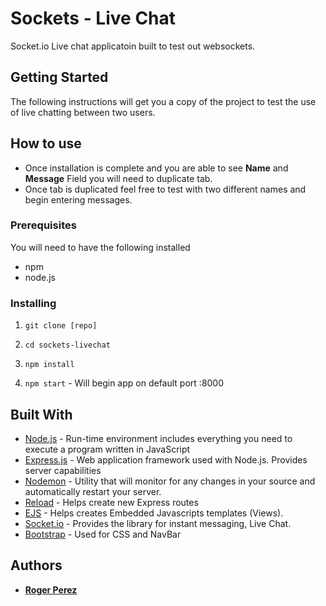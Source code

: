 # Sockets - Live Chat
Socket.io Live chat applicatoin built to test out websockets. 


## Getting Started

The following instructions will get you a copy of the project to test the use of live chatting between two users. 

## How to use
* Once installation is complete and you are able to see **Name** and **Message** Field you will need to duplicate tab.
* Once tab is duplicated feel free to test with two different names and begin entering messages. 

### Prerequisites
You will need to have the following installed
* npm
* node.js


### Installing

1. `git clone [repo]`

2. `cd sockets-livechat`

3. `npm install `

4. `npm start` - Will begin app on default port :8000

## Built With

* [Node.js](https://nodejs.org/en/) - Run-time environment includes everything you need to execute a program written in JavaScript
* [Express.js]() - Web application framework used with Node.js. Provides server capabilities
* [Nodemon](https://www.npmjs.com/package/nodemon) - Utility that will monitor for any changes in your source and automatically restart your server.
* [Reload](https://github.com/alallier/reload) - Helps create new Express routes
* [EJS](http://www.embeddedjs.com/) - Helps creates Embedded Javascripts templates (Views).
* [Socket.io](https://socket.io/) - Provides the library for instant messaging, Live Chat.
* [Bootstrap](https://getbootstrap.com/) - Used for CSS and NavBar


## Authors
* **[Roger Perez](https://www.linkedin.com/in/rogerperez1/)**
